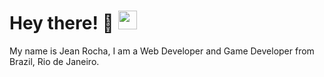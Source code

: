 # Hey there! 👋 <img src="https://raw.githubusercontent.com/MartinHeinz/MartinHeinz/master/wave.gif" width="30px">

My name is Jean Rocha, I am a Web Developer and Game Developer from Brazil, Rio de Janeiro.
<!--
**lucroch/lucroch** is a ✨ _special_ ✨ repository because its `README.md` (this file) appears on your GitHub profile.

Here are some ideas to get you started:

- 🔭 I’m currently working on ...
- 🌱 I’m currently learning ...
- 👯 I’m looking to collaborate on ...
- 🤔 I’m looking for help with ...
- 💬 Ask me about ...
- 📫 How to reach me: ...
- 😄 Pronouns: ...
- ⚡ Fun fact: ...
-->
